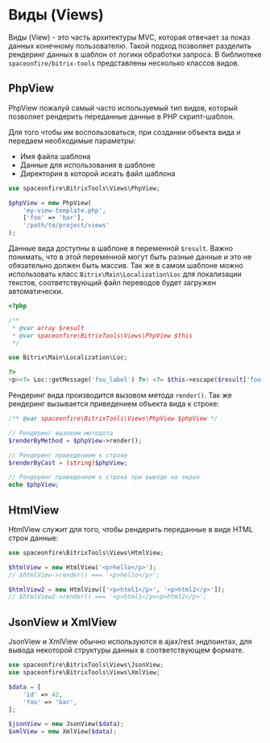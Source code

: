 # Виды (Views)

Виды (View) - это часть архитектуры MVC, которая отвечает за показ данных конечному пользователю.
Такой подход позволяет разделить рендеринг данных в шаблон от логики обработки запроса.
В библиотеке `spaceonfire/bitrix-tools` представлены несколько классов видов.

## PhpView

PhpView пожалуй самый часто используемый тип видов, который позволяет рендерить переданные данные в PHP скрипт-шаблон.

Для того чтобы им воспользоваться, при создании объекта вида и передаем необходимые параметры:

-   Имя файла шаблона
-   Данные для использования в шаблоне
-   Директория в которой искать файл шаблона

```php
use spaceonfire\BitrixTools\Views\PhpView;

$phpView = new PhpView(
    'my-view-template.php',
    ['foo' => 'bar'],
    '/path/to/project/views'
);
```

Данные вида доступны в шаблоне в переменной `$result`. Важно понимать, что в этой переменной могут быть разные данные
и это не обязательно должен быть массив. Так же в самом шаблоне можно использовать класс `Bitrix\Main\Localization\Loc`
для локализации текстов, соответствующий файл переводов будет загружен автоматически.

```php
<?php

/**
 * @var array $result
 * @var spaceonfire\BitrixTools\Views\PhpView $this
 */

use Bitrix\Main\Localization\Loc;

?>
<p><?= Loc::getMessage('foo_label') ?>: <?= $this->escape($result['foo']) ?></p>
```

Рендеринг вида производится вызовом метода `render()`. Так же рендеринг вызывается приведением объекта вида к строке:

```php
/** @var spaceonfire\BitrixTools\Views\PhpView $phpView */

// Рендеринг вызовом методота
$renderByMethod = $phpView->render();

// Рендеринг приведением к строке
$renderByCast = (string)$phpView;

// Рендеринг приведением к строке при выводе на экран
echo $phpView;
```

## HtmlView

HtmlView служит для того, чтобы рендерить переданные в виде HTML строк данные:

```php
use spaceonfire\BitrixTools\Views\HtmlView;

$htmlView = new HtmlView('<p>hello</p>');
// $htmlView->render() === '<p>hello</p>';

$htmlView2 = new HtmlView(['<p>html1</p>', '<p>html2</p>']);
// $htmlView2->render() === '<p>html1</p><p>html2</p>';
```

## JsonView и XmlView

JsonView и XmlView обычно используются в ajax/rest эндпоинтах, для вывода некоторой структуры данных в соответствующем
формате.

```php
use spaceonfire\BitrixTools\Views\JsonView;
use spaceonfire\BitrixTools\Views\XmlView;

$data = [
    'id' => 42,
    'foo' => 'bar',
];

$jsonView = new JsonView($data);
$xmlView = new XmlView($data);
```
